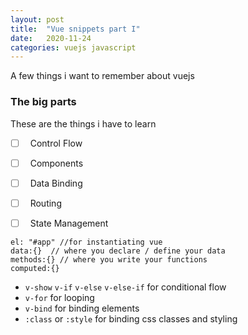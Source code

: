 ```yaml
---
layout: post
title:  "Vue snippets part I"
date:   2020-11-24
categories: vuejs javascript
---
```


A few things i want to remember about vuejs


### The big parts

These are the things i have to learn


 - [ ] &nbsp; Control Flow
 - [ ] &nbsp; Components
 - [ ] &nbsp; Data Binding
 - [ ] &nbsp; Routing
 - [ ] &nbsp;  State Management


```
el: "#app" //for instantiating vue
data:{}  // where you declare / define your data
methods:{} // where you write your functions
computed:{}

```



 - `v-show` `v-if` `v-else` `v-else-if`  for conditional flow
 - `v-for` for looping
 - `v-bind` for binding elements 
 - `:class` or `:style` for binding css classes and styling